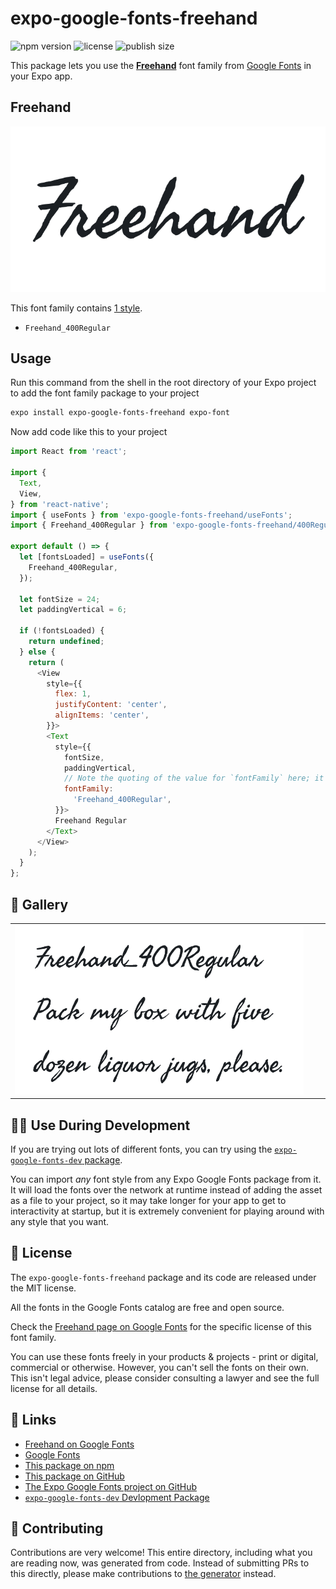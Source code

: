 # expo-google-fonts-freehand

![npm version](https://flat.badgen.net/npm/v/expo-google-fonts-freehand)
![license](https://flat.badgen.net/github/license/expo/google-fonts)
![publish size](https://flat.badgen.net/packagephobia/install/expo-google-fonts-freehand)

This package lets you use the [**Freehand**](https://fonts.google.com/specimen/Freehand) font family from [Google Fonts](https://fonts.google.com/) in your Expo app.

## Freehand

![Freehand](./font-family.png)

This font family contains [1 style](#-gallery).

- `Freehand_400Regular`

## Usage

Run this command from the shell in the root directory of your Expo project to add the font family package to your project
```sh
expo install expo-google-fonts-freehand expo-font
```

Now add code like this to your project
```js
import React from 'react';

import {
  Text,
  View,
} from 'react-native';
import { useFonts } from 'expo-google-fonts-freehand/useFonts';
import { Freehand_400Regular } from 'expo-google-fonts-freehand/400Regular';

export default () => {
  let [fontsLoaded] = useFonts({
    Freehand_400Regular,
  });

  let fontSize = 24;
  let paddingVertical = 6;

  if (!fontsLoaded) {
    return undefined;
  } else {
    return (
      <View
        style={{
          flex: 1,
          justifyContent: 'center',
          alignItems: 'center',
        }}>
        <Text
          style={{
            fontSize,
            paddingVertical,
            // Note the quoting of the value for `fontFamily` here; it expects a string!
            fontFamily:
              'Freehand_400Regular',
          }}>
          Freehand Regular
        </Text>
      </View>
    );
  }
};

```

## 🔡 Gallery


||||
|-|-|-|
|![Freehand_400Regular](.//400Regular/Freehand_400Regular.ttf.png)||||


## 👩‍💻 Use During Development

If you are trying out lots of different fonts, you can try using the [`expo-google-fonts-dev` package](https://github.com/freeboub/google-fonts/tree/master/font-packages/dev#readme).

You can import *any* font style from any Expo Google Fonts package from it. It will load the fonts
over the network at runtime instead of adding the asset as a file to your project, so it may take longer
for your app to get to interactivity at startup, but it is extremely convenient
for playing around with any style that you want.

## 📖 License

The `expo-google-fonts-freehand` package and its code are released under the MIT license.

All the fonts in the Google Fonts catalog are free and open source.

Check the [Freehand page on Google Fonts](https://fonts.google.com/specimen/Freehand) for the specific license of this font family.

You can use these fonts freely in your products & projects - print or digital, commercial or otherwise. However, you can't sell the fonts on their own. This isn't legal advice, please consider consulting a lawyer and see the full license for all details.

## 🔗 Links

- [Freehand on Google Fonts](https://fonts.google.com/specimen/Freehand)
- [Google Fonts](https://fonts.google.com/)
- [This package on npm](https://www.npmjs.com/package/expo-google-fonts-freehand)
- [This package on GitHub](https://github.com/freeboub/google-fonts/tree/master/font-packages/freehand)
- [The Expo Google Fonts project on GitHub](https://github.com/freeboub/google-fonts)
- [`expo-google-fonts-dev` Devlopment Package](https://github.com/freeboub/google-fonts/tree/master/font-packages/dev)

## 🤝 Contributing

Contributions are very welcome! This entire directory, including what you are reading now, was generated from code. Instead of submitting PRs to this directly, please make contributions to [the generator](https://github.com/freeboub/google-fonts/tree/master/packages/generator) instead.
